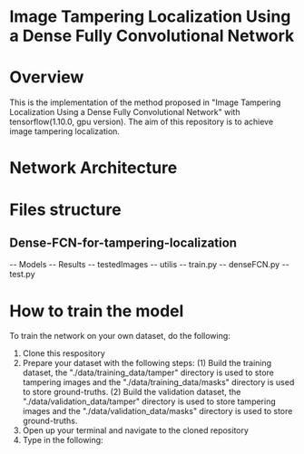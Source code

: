 # Image Tampering Localization Using a Dense Fully Convolutional Network
# Overview
This is the implementation of the method proposed in "Image Tampering Localization Using a Dense Fully Convolutional Network" with tensorflow(1.10.0, gpu version). The aim of this repository is to achieve image tampering localization.
# Network Architecture

# Files structure
## Dense-FCN-for-tampering-localization
-- Models
-- Results
-- testedImages
-- utilis
-- train.py
-- denseFCN.py
-- test.py
# How to train the model
To train the network on your own dataset, do the following:
1. Clone this respository
2. Prepare your dataset with the following steps:
(1) Build the training dataset, the "./data/training_data/tamper" directory is used to store tampering images and the "./data/training_data/masks" directory is used to store ground-truths. 
(2) Build the validation dataset, the "./data/validation_data/tamper" directory is used to store tampering images and the "./data/validation_data/masks" directory is used to store ground-truths. 
3. Open up your terminal and navigate to the cloned repository
4. Type in the following:

